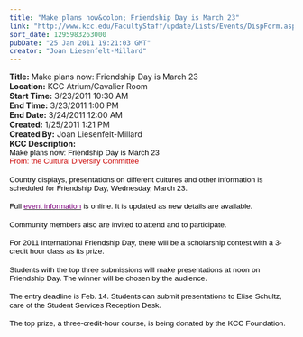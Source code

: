 ```yaml
---
title: "Make plans now&colon; Friendship Day is March 23"
link: "http://www.kcc.edu/FacultyStaff/update/Lists/Events/DispForm.aspx?ID=38"
sort_date: 1295983263000
pubDate: "25 Jan 2011 19:21:03 GMT"
creator: "Joan Liesenfelt-Millard"
---
```


<div><b>Title:</b> Make plans now: Friendship Day is March 23</div>
<div><b>Location:</b> KCC Atrium/Cavalier Room</div>
<div><b>Start Time:</b> 3/23/2011 10:30 AM</div>
<div><b>End Time:</b> 3/23/2011 1:00 PM</div>
<div><b>End Date:</b> 3/24/2011 12:00 AM</div>
<div><b>Created:</b> 1/25/2011 1:21 PM</div>
<div><b>Created By:</b> Joan Liesenfelt-Millard</div>
<div><b>KCC Description:</b> <div class=ExternalClassFBEA1DB51F4C4DBCB78145564BD3144F>
<div>
<p class=MsoNormal style="margin:0in 0in 0pt"><a name=LETTER.BLOCK63><span style="font-size:10pt;color:black;line-height:115%;font-family:'Arial','sans-serif'">Make plans now: Friendship Day is March 23  </span></a><span><span style="font-size:10pt;color:#cc0000;line-height:115%;font-family:'Arial','sans-serif'"></span></span></p>
<p class=MsoNormal style="margin:0in 0in 0pt"><span><span style="font-size:10pt;color:#cc0000;line-height:115%;font-family:'Arial','sans-serif'">From: the Cultural Diversity Committee </span></span><span><span style="font-size:10pt;color:black;line-height:115%;font-family:'Arial','sans-serif'">     </span></span></p>
<p class=MsoNormal style="margin:0in 0in 0pt"><span><span style="font-size:10pt;color:black;line-height:115%;font-family:'Arial','sans-serif'"></span></span> </p>
<p class=MsoNormal style="margin:0in 0in 0pt"><span><span style="font-size:10pt;color:black;line-height:115%;font-family:'Arial','sans-serif'">Country displays, presentations on different cultures and other information is scheduled for Friendship Day, Wednesday, March 23.    </span></span></p>
<p class=MsoNormal style="margin:0in 0in 0pt"><span><span style="font-size:10pt;color:black;line-height:115%;font-family:'Arial','sans-serif'"></span></span> </p>
<p class=MsoNormal style="margin:0in 0in 0pt"><span><span style="font-size:10pt;color:black;line-height:115%;font-family:'Arial','sans-serif'">Full </span></span><span style="font-size:10pt;color:black;line-height:115%;font-family:'Arial','sans-serif'"><a href="http://r20.rs6.net/tn.jsp?llr=tcchpwn6&amp;et=1104281147457&amp;s=0&amp;e=0011OXSnTPgierRVvPy7w0gvg3RFWgNa5uOBWRTuf_QXSDOEcvhouUoYP4Fs_XunTcOLUib3sZyi8bSWY8dYWh1TqeVqam8wz2TeoR7i8d4AQIVx0Kax7wMJrFoLun1pxegq_D2hs1SOkayaOCIKiJH0-KqqFoNtfkBLum51ebELyOjBsSnVRroTUlkah-BOwdmiZ6L_QUavWxVKMkS8Aeg-bysNDmOMOvaKpDF7MAO0RAR0gXvvVa7f32PCn7YI6IL8r-e6zc2QVVV-yd7WXAQeEtHSu4xjcmyuQVVRLLlgmh5C04pnF5iv8AlmieQA37SdpBkYLXCfZ33BRqyk7MFIhagO7KzZT5D" target="_blank" shape=rect><font color="#800080">event information</font></a> is online. It is updated as new details are available.    </span></p>
<p class=MsoNormal style="margin:0in 0in 0pt"><span style="font-size:10pt;color:black;line-height:115%;font-family:'Arial','sans-serif'"></span> </p>
<p class=MsoNormal style="margin:0in 0in 0pt"><span style="font-size:10pt;color:black;line-height:115%;font-family:'Arial','sans-serif'">Community members also are invited to attend and to participate.     </span></p>
<p class=MsoNormal style="margin:0in 0in 0pt"><span style="font-size:10pt;color:black;line-height:115%;font-family:'Arial','sans-serif'"></span> </p>
<p class=MsoNormal style="margin:0in 0in 0pt"><span style="font-size:10pt;color:black;line-height:115%;font-family:'Arial','sans-serif'">For 2011 International Friendship Day, there will be a scholarship contest with a 3-credit hour class as its prize.     </span></p>
<p class=MsoNormal style="margin:0in 0in 0pt"><span style="font-size:10pt;color:black;line-height:115%;font-family:'Arial','sans-serif'"></span> </p>
<p class=MsoNormal style="margin:0in 0in 0pt"><span style="font-size:10pt;color:black;line-height:115%;font-family:'Arial','sans-serif'">Students with the top three submissions will make presentations at noon on Friendship Day. </span><span style="font-size:10pt;color:black;line-height:115%;font-family:'Arial','sans-serif'">The winner will be chosen by the audience.    </span></p>
<p class=MsoNormal style="margin:0in 0in 0pt"><span style="font-size:10pt;color:black;line-height:115%;font-family:'Arial','sans-serif'"></span> </p>
<p class=MsoNormal style="margin:0in 0in 0pt"><span style="font-size:10pt;color:black;line-height:115%;font-family:'Arial','sans-serif'">The entry deadline is Feb. 14. Students can submit presentations to Elise Schultz, care of the Student Services Reception Desk.     </span></p>
<p class=MsoNormal style="margin:0in 0in 0pt"><span style="font-size:10pt;color:black;line-height:115%;font-family:'Arial','sans-serif'"></span> </p>
<p class=MsoNormal style="margin:0in 0in 0pt"><span style="font-size:10pt;color:black;line-height:115%;font-family:'Arial','sans-serif'">The top prize, a three-credit-hour course, is being donated by the KCC Foundation. <span style="display:none"></span></span></p></div></div></div>
